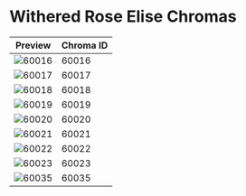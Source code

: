 # Withered Rose Elise Chromas

| Preview | Chroma ID |
|---------|-----------|
| ![60016](https://raw.communitydragon.org/latest/plugins/rcp-be-lol-game-data/global/default/v1/champion-chroma-images/60/60016.png) | 60016 |
| ![60017](https://raw.communitydragon.org/latest/plugins/rcp-be-lol-game-data/global/default/v1/champion-chroma-images/60/60017.png) | 60017 |
| ![60018](https://raw.communitydragon.org/latest/plugins/rcp-be-lol-game-data/global/default/v1/champion-chroma-images/60/60018.png) | 60018 |
| ![60019](https://raw.communitydragon.org/latest/plugins/rcp-be-lol-game-data/global/default/v1/champion-chroma-images/60/60019.png) | 60019 |
| ![60020](https://raw.communitydragon.org/latest/plugins/rcp-be-lol-game-data/global/default/v1/champion-chroma-images/60/60020.png) | 60020 |
| ![60021](https://raw.communitydragon.org/latest/plugins/rcp-be-lol-game-data/global/default/v1/champion-chroma-images/60/60021.png) | 60021 |
| ![60022](https://raw.communitydragon.org/latest/plugins/rcp-be-lol-game-data/global/default/v1/champion-chroma-images/60/60022.png) | 60022 |
| ![60023](https://raw.communitydragon.org/latest/plugins/rcp-be-lol-game-data/global/default/v1/champion-chroma-images/60/60023.png) | 60023 |
| ![60035](https://raw.communitydragon.org/latest/plugins/rcp-be-lol-game-data/global/default/v1/champion-chroma-images/60/60035.png) | 60035 |